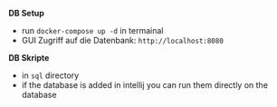 **DB Setup**
* run ```docker-compose up -d``` in termainal
* GUI Zugriff auf die Datenbank: ```http://localhost:8080```


**DB Skripte**
* in `sql` directory
* if the database is added in intellij you can run them directly on the database